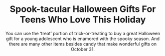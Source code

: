 ---
layout: post
title: Spook-tacular Halloween Gifts For Teens Who Love This Holiday
subtitle: You can use the ‘treat’ portion of trick-or-treating to buy a great Halloween gift for a young adolescent who is enamored with the spooky season. And there are many other items besides candy that make wonderful gifts on October 31.
header-img: "img/post/2023/09/copied/medium_halloween_gifts_for_teens_f35b852a04.jpg"
header-style: text
permalink: "/halloween-gifts-teens/"
catalog: true
tags:
  - Recipients 
  - Men
---    